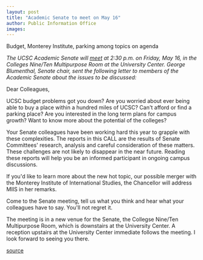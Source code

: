 ```yaml
---
layout: post
title: "Academic Senate to meet on May 16"
author: Public Information Office
images:
---
```


Budget, Monterey Institute, parking among topics on agenda

_The UCSC Academic Senate will [meet][1] at 2:30 p.m. on Friday, May 16, in the   
Colleges Nine/Ten Multipurpose Room at the University Center. George Blumenthal, Senate chair, sent the following letter to members of the Academic Senate about the issues to be discussed:_  

Dear Colleagues,   

UCSC budget problems got you down? Are you worried about ever being able to buy a place within a hundred miles of UCSC? Can't afford or find a parking place? Are you interested in the long term plans for campus growth? Want to know more about the potential of the colleges?   

Your Senate colleagues have been working hard this year to grapple with these complexities. The reports in this CALL are the results of Senate Committees' research, analysis and careful consideration of these matters. These challenges are not likely to disappear in the near future. Reading these reports will help you be an informed participant in ongoing campus discussions.

If you'd like to learn more about the new hot topic, our possible merger with the Monterey Institute of International Studies, the Chancellor will address MIIS in her remarks.  

Come to the Senate meeting, tell us what you think and hear what your colleagues have to say. You'll not regret it.

The meeting is in a new venue for the Senate, the Collegse Nine/Ten Multipurpose Room, which is downstairs at the University Center. A reception upstairs at the University Center immediate follows the meeting. I look forward to seeing you there.  

[1]: http://senate.ucsc.edu/meetings/03may/A03may.htm

[source](http://www1.ucsc.edu/currents/02-03/05-12/senate.html "Permalink to senate")

